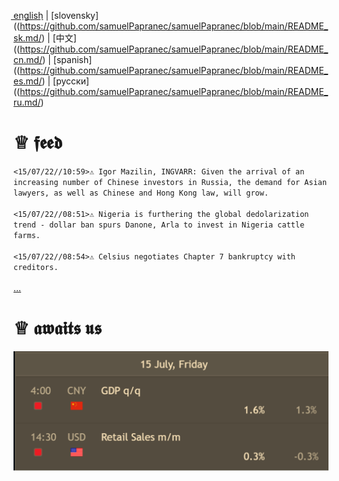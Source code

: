 [e͟n͟gl͟i͟s͟h͟](https://github.com/samuelPapranec/samuelPapranec/blob/main/README.md/) | [slovensky]((https://github.com/samuelPapranec/samuelPapranec/blob/main/README_sk.md/) | [中文]((https://github.com/samuelPapranec/samuelPapranec/blob/main/README_cn.md/) | [spanish]((https://github.com/samuelPapranec/samuelPapranec/blob/main/README_es.md/) | [русски]((https://github.com/samuelPapranec/samuelPapranec/blob/main/README_ru.md/) 
<br>
# ♕ 𝖋𝖊𝖊𝖉
`<15/07/22//10:59>⚠️ Igor Mazilin, INGVARR: Given the arrival of an increasing number of Chinese investors in Russia, the demand for Asian lawyers, as well as Chinese and Hong Kong law, will grow.` 
<br>
<br>
`<15/07/22//08:51>⚠️ Nigeria is furthering the global dedolarization trend - dollar ban spurs Danone, Arla to invest in Nigeria cattle farms.` 
<br>
<br>
`<15/07/22//08:54>⚠️ Celsius negotiates Chapter 7 bankruptcy with creditors.`
<br>
<br>
[...](https://github.com/samuelPapranec/citadela_alpha/blob/main/)
# ♕ 𝖆𝖜𝖆𝖎𝖙𝖘 𝖚𝖘
<img src="https://github.com/samuelPapranec/citadela_alpha/blob/main/weekly_event_calendars/day/friday.png" alt="drawing" width="650"/>

